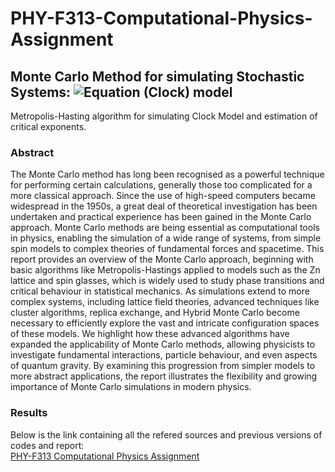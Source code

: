 # PHY-F313-Computational-Physics-Assignment
## Monte Carlo Method for simulating Stochastic Systems: ![Equation](https://latex.codecogs.com/png.latex?\mathbb{Z}_{n}) (Clock) model
Metropolis-Hasting algorithm for simulating Clock Model and estimation of critical exponents.

### Abstract
The Monte Carlo method has long been recognised as a powerful technique for performing certain calculations, generally those too complicated for a more classical approach. Since the use of high-speed computers became widespread in the 1950s, a great deal of theoretical investigation has been undertaken and practical experience has been gained in the Monte Carlo approach. Monte Carlo methods are being essential as computational tools in physics, enabling the simulation of a wide range of systems, from simple spin models to complex theories of fundamental forces and spacetime. This report provides an overview of the Monte Carlo approach, beginning with basic algorithms like Metropolis-Hastings applied to models such as the Zn lattice and spin glasses, which is widely used to study phase transitions and critical behaviour in statistical mechanics. As simulations extend to more complex systems, including lattice field theories, advanced techniques like cluster algorithms, replica exchange, and Hybrid Monte Carlo become necessary to efficiently explore the vast and intricate configuration spaces of these models.
We highlight how these advanced algorithms have expanded the applicability of Monte Carlo methods, allowing physicists to investigate fundamental interactions, particle behaviour, and even aspects of quantum gravity. By examining this progression from simpler models to more abstract applications, the report illustrates the flexibility and growing importance of Monte Carlo simulations in modern physics.

### Results


Below is the link containing all the refered sources and previous versions of codes and report: </br>
[PHY-F313 Computational Physics Assignment](https://drive.google.com/drive/folders/12YWhACzZ14gS1KubkWb1uoEen3Udylro?usp=drive_link)
